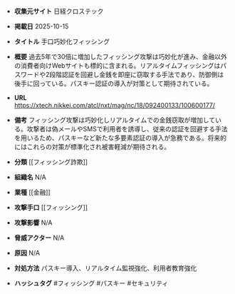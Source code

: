 - **収集元サイト**
日経クロステック

- **掲載日**
2025-10-15

- **タイトル**
手口巧妙化フィッシング

- **概要**
過去5年で30倍に増加したフィッシング攻撃は巧妙化が進み、金融以外の消費者向けWebサイトも標的に含まれる。リアルタイムフィッシングはパスワードや2段階認証を回避し金銭を即座に窃取する手法であり、防御側は後手に回っている。パスキー認証の導入が対策として期待されている。

- **URL**
https://xtech.nikkei.com/atcl/nxt/mag/nc/18/092400133/100600177/

- **備考**
フィッシング攻撃は巧妙化しリアルタイムでの金銭窃取が増加している。攻撃者は偽メールやSMSで利用者を誘導し、従来の認証を回避する手法を用いるため、パスキーなど新たな多要素認証の導入が急務である。将来的にはこれらの対策が標準化され被害軽減が期待される。

- **分類**
[[フィッシング詐欺]]

- **組織名**
N/A

- **業種**
[[金融]]

- **攻撃手口**
[[フィッシング]]

- **攻撃影響**
N/A

- **脅威アクター**
N/A

- **原因**
N/A

- **対処方法**
パスキー導入、リアルタイム監視強化、利用者教育強化

- **ハッシュタグ**
#フィッシング #パスキー #セキュリティ
